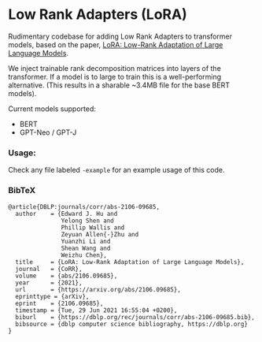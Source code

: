 # Low Rank Adapters (LoRA)

Rudimentary codebase for adding Low Rank Adapters to transformer models, based on the paper, [LoRA: Low-Rank Adaptation of Large Language Models](https://arxiv.org/abs/2106.09685).

We inject trainable rank decomposition matrices into layers of the transformer. If a model is to large to train this is a well-performing alternative. (This results in a sharable ~3.4MB file for the base BERT models).

Current models supported:
- BERT
- GPT-Neo / GPT-J

### Usage:

Check any file labeled `-example` for an example usage of this code.

### BibTeX
```
@article{DBLP:journals/corr/abs-2106-09685,
  author    = {Edward J. Hu and
               Yelong Shen and
               Phillip Wallis and
               Zeyuan Allen{-}Zhu and
               Yuanzhi Li and
               Shean Wang and
               Weizhu Chen},
  title     = {LoRA: Low-Rank Adaptation of Large Language Models},
  journal   = {CoRR},
  volume    = {abs/2106.09685},
  year      = {2021},
  url       = {https://arxiv.org/abs/2106.09685},
  eprinttype = {arXiv},
  eprint    = {2106.09685},
  timestamp = {Tue, 29 Jun 2021 16:55:04 +0200},
  biburl    = {https://dblp.org/rec/journals/corr/abs-2106-09685.bib},
  bibsource = {dblp computer science bibliography, https://dblp.org}
}
```